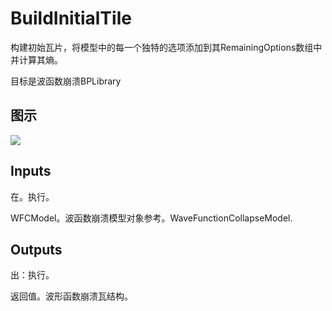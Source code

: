 # BuildInitialTile

构建初始瓦片，将模型中的每一个独特的选项添加到其RemainingOptions数组中并计算其熵。

目标是波函数崩溃BPLibrary

## 图示

![]($-20221218-21324861.png)

## Inputs

在。执行。

WFCModel。波函数崩溃模型对象参考。WaveFunctionCollapseModel.  

## Outputs

出：执行。

返回值。波形函数崩溃瓦结构。
